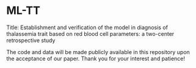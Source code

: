 # ML-TT 
Title: Establishment and verification of the model in diagnosis of thalassemia trait based on red blood cell parameters: a two-center retrospective study

The code and data will be made publicly available in this repository upon the acceptance of our paper. Thank you for your interest and patience!
